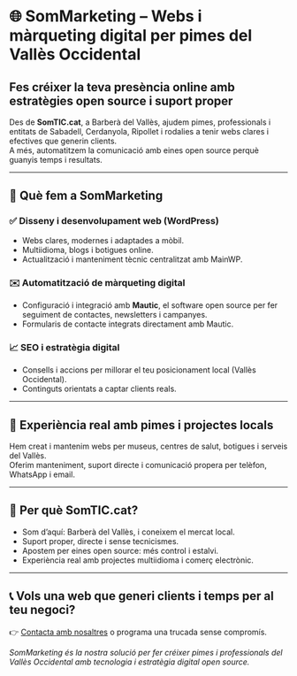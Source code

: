 # 🌐 SomMarketing – Webs i màrqueting digital per pimes del Vallès Occidental

## Fes créixer la teva presència online amb estratègies open source i suport proper

Des de **SomTIC.cat**, a Barberà del Vallès, ajudem pimes, professionals i entitats de Sabadell, Cerdanyola, Ripollet i rodalies a tenir webs clares i efectives que generin clients.  
A més, automatitzem la comunicació amb eines open source perquè guanyis temps i resultats.

---

## 🔧 Què fem a SomMarketing

### ✅ Disseny i desenvolupament web (WordPress)
- Webs clares, modernes i adaptades a mòbil.
- Multiidioma, blogs i botigues online.
- Actualització i manteniment tècnic centralitzat amb MainWP.

### ✉️ Automatització de màrqueting digital
- Configuració i integració amb **Mautic**, el software open source per fer seguiment de contactes, newsletters i campanyes.
- Formularis de contacte integrats directament amb Mautic.

### 📈 SEO i estratègia digital
- Consells i accions per millorar el teu posicionament local (Vallès Occidental).
- Continguts orientats a captar clients reals.

---

## 🧩 **Experiència real amb pimes i projectes locals**
Hem creat i mantenim webs per museus, centres de salut, botigues i serveis del Vallès.  
Oferim manteniment, suport directe i comunicació propera per telèfon, WhatsApp i email.

---

## 🚀 **Per què SomTIC.cat?**
- Som d’aquí: Barberà del Vallès, i coneixem el mercat local.
- Suport proper, directe i sense tecnicismes.
- Apostem per eines open source: més control i estalvi.
- Experiència real amb projectes multiidioma i comerç electrònic.

---

## 📞 Vols una web que generi clients i temps per al teu negoci?

👉 [Contacta amb nosaltres](https://somtic.cat/contactar/) o programa una trucada sense compromís.

*SomMarketing és la nostra solució per fer créixer pimes i professionals del Vallès Occidental amb tecnologia i estratègia digital open source.*

